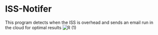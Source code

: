 # ISS-Notifer
This program detects when the ISS is overhead and sends an email run in the cloud for optimal results
![R (1)](https://github.com/DarkStarStrix/ISS-Notifer/assets/108637439/ef36901e-46a3-430e-855f-00633ec64f51)
